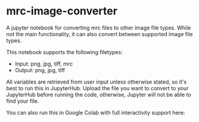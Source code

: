 # mrc-image-converter
A jupyter notebook for converting mrc files to other image file types. While not the main functionality, it can also convert between supported image file types.

This notebook supports the following filetypes:
  - Input: png, jpg, tiff, mrc
  - Output: png, jpg, tiff

All variables are retrieved from user input unless otherwise stated, so it's best to run this in JupyterHub. Upload the file you want to convert to your JupyterHub before running the code, otherwise, Jupyter will not be able to find your file.

You can also run this in Google Colab with full interactivity support here:
